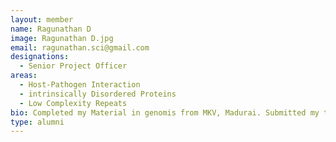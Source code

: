 ```yaml
---
layout: member
name: Ragunathan D 
image: Ragunathan D.jpg
email: ragunathan.sci@gmail.com
designations: 
  - Senior Project Officer  
areas:
  - Host-Pathogen Interaction
  - intrinsically Disordered Proteins
  - Low Complexity Repeats
bio: Completed my Material in genomis from MKV, Madurai. Submitted my thesis in molecular virology from SLS,Jnv. 
type: alumni
---
```

